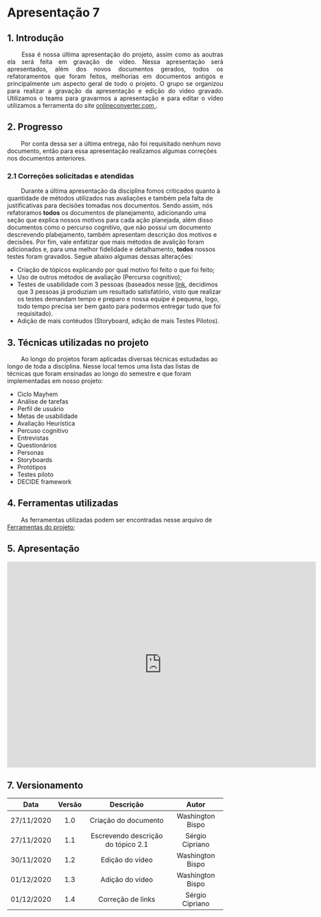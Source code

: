 # Apresentação 7

## 1. Introdução

<p align="justify"> &emsp;&emsp; Essa é nossa última apresentação do projeto, assim como as aoutras ela será feita em gravação de vídeo. Nessa apresentação será apresentados, além dos novos documentos gerados, todos os refatoramentos que foram feitos, melhorias em documentos antigos e principalmente um aspecto geral de todo o projeto. O grupo se organizou para realizar a gravação da apresentação e edição do video gravado. Utilizamos o teams para gravarmos a apresentação e para editar o vídeo utilizamos a ferramenta do site <a href = "https://www.onlineconverter.com/merge-video"> onlineconverter.com </a>.</p>

## 2. Progresso

&emsp;&emsp; Por conta dessa ser a última entrega, não foi requisitado nenhum novo documento, então para essa apresentação realizamos algumas correções nos documentos anteriores.

### 2.1 Correções solicitadas e atendidas

&emsp;&emsp; Durante a última apresentação da disciplina fomos criticados quanto à quantidade de métodos utilizados nas avaliações e também pela falta de justificativas para decisões tomadas nos documentos. Sendo assim, nós refatoramos **todos** os documentos de planejamento, adicionando uma seção que explica nossos motivos para cada ação planejada, além disso documentos como o percurso cognitivo, que não possui um documento descrevendo plabejamento, também apresentam descrição dos motivos e decisões. Por fim, vale enfatizar que mais métodos de avalição foram adicionados e, para uma melhor fidelidade e detalhamento, **todos** nossos testes foram gravados. Segue abaixo algumas dessas alterações:

* Criação de tópicos explicando por qual motivo foi feito o que foi feito;
* Uso de outros métodos de avaliação (Percurso cognitivo);
* Testes de usabilidade com 3 pessoas (baseados nesse [link](http://www.uxdesignstudio.com.br/por-que-testar-sites-5-usuarios/), decidimos que 3 pessoas já produziam um resultado satisfatório, visto que realizar os testes demandam tempo e preparo e nossa equipe é pequena, logo, todo tempo precisa ser bem gasto para podermos entregar tudo que foi requisitado).
* Adição de mais contéudos (Storyboard, adição de mais Testes Pilotos).

## 3. Técnicas utilizadas no projeto

&emsp;&emsp; Ao longo do projetos foram aplicadas diversas técnicas estudadas ao longo de toda a disciplina. Nesse local temos uma lista das listas de técnicas que foram ensinadas ao longo do semestre e que foram implementadas em nosso projeto:

* Ciclo Mayhem
* Análise de tarefas
* Perfil de usuário
* Metas de usabilidade
* Avaliação Heurística
* Percuso cognitivo
* Entrevistas
* Questionários
* Personas
* Storyboards
* Protótipos
* Testes piloto
* DECIDE framework

## 4. Ferramentas utilizadas

&emsp;&emsp; As ferramentas utilizadas podem ser encontradas nesse arquivo de
<a href="https://interacao-humano-computador.github.io/2020.1-UVaJudge/entrega_1/ferramentas/">Ferramentas do projeto</a>;

## 5. Apresentação

<iframe width="720" height="480" src="https://www.youtube-nocookie.com/embed/zAA5rGNNBCs" frameborder="0" allow="accelerometer; autoplay; clipboard-write; encrypted-media; gyroscope; picture-in-picture" allowfullscreen></iframe>

## 7. Versionamento

|Data|Versão|Descrição|Autor|
|:-:|:-:|:-:|:-:|
|27/11/2020|1.0|Criação do documento|Washington Bispo|
|27/11/2020|1.1|Escrevendo descrição do tópico 2.1|Sérgio Cipriano|
|30/11/2020|1.2|Edição do vídeo|Washington Bispo|
|01/12/2020|1.3|Adição do vídeo|Washington Bispo|
|01/12/2020|1.4|Correção de links|Sérgio Cipriano|
